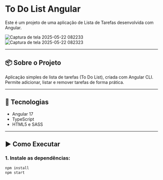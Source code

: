 # To Do List Angular

Este é um projeto de uma aplicação de Lista de Tarefas desenvolvida com Angular.

![Captura de tela 2025-05-22 082233](https://github.com/user-attachments/assets/52936ac5-dcb5-435e-9cb0-7c035392e217)
![Captura de tela 2025-05-22 082323](https://github.com/user-attachments/assets/b85ef7bd-068e-48ff-a524-a273bc2db870)

---

## 📦 Sobre o Projeto

Aplicação simples de lista de tarefas (To Do List), criada com Angular CLI.  
Permite adicionar, listar e remover tarefas de forma prática.

---

## 🚀 Tecnologias

- Angular 17
- TypeScript
- HTML5 e SASS

---

## ▶️ Como Executar

### 1. Instale as dependências:

```bash
npm install
npm start
```


